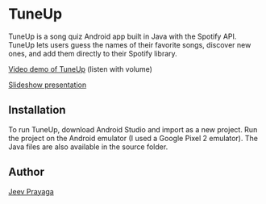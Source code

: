 # TuneUp

TuneUp is a song quiz Android app built in Java with the Spotify API. TuneUp lets users guess the names of their favorite songs, discover new ones, and add them directly to their Spotify library.

[Video demo of TuneUp](https://drive.google.com/file/d/1Cr9sMPeckgIUKMJUvbpnooIHUutwZNw_/view?usp=sharing) (listen with volume)

[Slideshow presentation](CSC-207_Project_TuneUp.pdf)

## Installation
To run TuneUp, download Android Studio and import as a new project. Run the project on the Android emulator (I used a Google Pixel 2 emulator). The Java files are also available in the source folder.

## Author
[Jeev Prayaga](https://github.com/jeevp)

